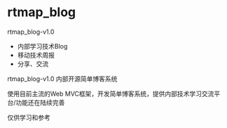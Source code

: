  rtmap_blog
================

rtmap_blog-v1.0
* 内部学习技术Blog
* 移动技术周报
* 分享、交流

rtmap_blog-v1.0 内部开源简单博客系统

使用目前主流的Web MVC框架，开发简单博客系统，提供内部技术学习交流平台/功能还在陆续完善

仅供学习和参考
